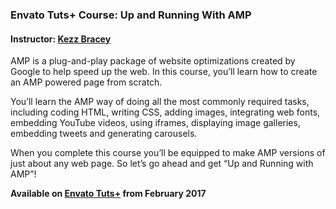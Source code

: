 ### Envato Tuts+ Course: Up and Running With AMP
#### Instructor: [Kezz Bracey](https://tutsplus.com/authors/kezz-bracey)

AMP is a plug-and-play package of website optimizations created by Google to help speed up the web. In this course, you’ll learn how to create an AMP powered page from scratch.

You’ll learn the AMP way of doing all the most commonly required tasks, including coding HTML, writing CSS, adding images, integrating web fonts, embedding YouTube videos, using iframes, displaying image galleries, embedding tweets and generating carousels.

When you complete this course you’ll be equipped to make AMP versions of just about any web page. So let’s go ahead and get “Up and Running with AMP”!

**Available on [Envato Tuts+](https://tutsplus.com/courses) from February 2017**